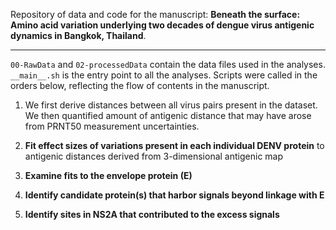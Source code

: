 Repository of data and code for the manuscript: **Beneath the surface: Amino acid variation underlying two decades of dengue virus antigenic dynamics in Bangkok, Thailand**.

---

`00-RawData` and `02-processedData` contain the data files used in the analyses. `__main__.sh` is the entry point to all the analyses. Scripts were called in the orders below, reflecting the flow of contents in the manuscript.

1. We first derive distances between all virus pairs present in the dataset. We then quantified amount of antigenic distance that may have arose from PRNT50 measurement uncertainties.

1. **Fit effect sizes of variations present in each individual DENV protein** to antigenic distances derived from 3-dimensional antigenic map

1. **Examine fits to the envelope protein (E)**

1. **Identify candidate protein(s) that harbor signals beyond linkage with E**

1. **Identify sites in NS2A that contributed to the excess signals**

